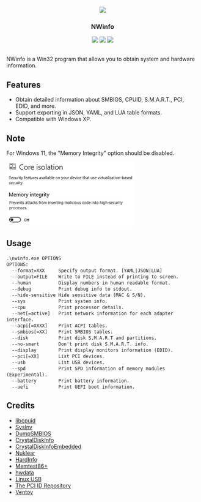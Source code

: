 <br />
<div align="center">
  <img src="icon.ico">
  <h3 align="center">NWinfo</h3>
  <img src="https://img.shields.io/github/license/a1ive/nwinfo">
  <img src="https://img.shields.io/github/downloads/a1ive/nwinfo/total">
  <img src="https://img.shields.io/github/v/release/a1ive/nwinfo">
</div>
<br />

NWinfo is a Win32 program that allows you to obtain system and hardware information.

## Features
* Obtain detailed information about SMBIOS, CPUID, S.M.A.R.T., PCI, EDID, and more.
* Support exporting in JSON, YAML, and LUA table formats.
* Compatible with Windows XP.

## Note
For Windows 11, the "Memory Integrity" option should be disabled.

![win11](doc/win11.png)

## Usage
```
.\nwinfo.exe OPTIONS
OPTIONS:
  --format=XXX     Specify output format. [YAML|JSON|LUA]
  --output=FILE    Write to FILE instead of printing to screen.
  --human          Display numbers in human readable format.
  --debug          Print debug info to stdout.
  --hide-sensitive Hide sensitive data (MAC & S/N).
  --sys            Print system info.
  --cpu            Print processor details.
  --net[=active]   Print network information for each adapter interface.
  --acpi[=XXXX]    Print ACPI tables.
  --smbios[=XX]    Print SMBIOS tables.
  --disk           Print disk S.M.A.R.T and partitions.
  --no-smart       Don't print disk S.M.A.R.T. info.
  --display        Print display monitors information (EDID).
  --pci[=XX]       List PCI devices.
  --usb            List USB devices.
  --spd            Print SPD information of memory modules (Experimental).
  --battery        Print battery information.
  --uefi           Print UEFI boot information.
```

## Credits

* [libcpuid](https://libcpuid.sourceforge.net)
* [SysInv](https://github.com/cavaliercoder/sysinv)
* [DumpSMBIOS](https://github.com/KunYi/DumpSMBIOS)
* [CrystalDiskInfo](https://github.com/hiyohiyo/CrystalDiskInfo)
* [CrystalDiskInfoEmbedded](https://github.com/iTXTech/CrystalDiskInfoEmbedded)
* [Nuklear](https://github.com/Immediate-Mode-UI/Nuklear)
* [HardInfo](https://github.com/lpereira/hardinfo)
* [Memtest86+](https://github.com/memtest86plus/memtest86plus)
* [hwdata](https://github.com/vcrhonek/hwdata)
* [Linux USB](http://www.linux-usb.org)
* [The PCI ID Repository](https://pci-ids.ucw.cz)
* [Ventoy](https://github.com/ventoy/Ventoy)

